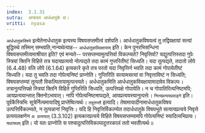 ```yaml
---
index:  3.1.31
sutra:  आयादय आर्धधातुके वा।
vritti:  nyasa
---
```


`आर्धधातुकविषये` इत्येतेनार्धधातुक इत्यस्य विषयसप्तमीत्वं दर्शयति। आर्धधातुकविषयत्वं तु तद्विवक्षायां सत्यां बुद्धिस्थे तस्मिन् सम्भवति,नान्यथेत्याह-- `आर्धधातुकविवक्षायाम्` इति। केन पुनरभिसन्धिना विषयसप्तमीत्वमाश्रीयत इति? एवं मन्यते-- परसप्तम्यामुत्पत्तिर्वा विकल्प्यते? निवृत्तिर्वा? यद्युत्पत्तिस्तदा गुपेः स्त्रियां क्तिनि विहिते तत्र यदायप्रत्ययो नोत्पद्यते तदा कामं गुप्तरितीष्टं सिध्यति। यदा तूत्पद्यते, तदातो लोपे (6.4.48) वलि लोपे (6.1.64) इत्यकारे कृते तत्र परतो यदा निवृत्तिर्न भवति तदा कामं गोपायेतीष्टं सिध्यति। यदा तु भवति तदा गोपेत्यनिष्टं प्राप्नोति। गुप्तिरिति सत्यामसत्यां वा निवृत्ताविष्टं न सिध्यति; विषयसप्तम्यां तूत्पतौ विकल्पितायामुत्पत्स्यते। अर्धधातुकमिति आर्धधातुकविवक्षायामादावेव विकल्पः। तत्रानुत्पत्तिपक्षे स्त्रियां क्तिनि विहिते गुप्तिरिति सिध्यति, उत्पत्तिपक्षे गोपायेति। न च गोपातिरित्यनिष्टमपि; आयप्रत्ययान्तात् क्तिनोऽभावात्। नापि गोपेत्यनिष्टमापद्यते, आयप्रत्ययस्यानुत्पत्तेः। `नित्यप्रत्ययप्रसङ्गे` इति। पूर्वकैस्त्रिभिः सूत्रेर्नित्यमायादिषु प्राप्तेष्वित्यर्थः। `तदुतप्त्तौ` इत्यादि। तेषामायादीनामार्धधातुकविषय उत्पत्तिर्विकल्प्यते, न तूत्पन्नानां निवृत्तिः। यदि हि निवृत्तिर्विकल्प्येत तदार्धधातुके विषयभूते सत्यायप्रत्यये निवृत्ते प्रत्ययलक्षणेन `अ प्रत्ययात्` (3.3.102) इत्यकारप्रत्यये विहिते विषयसप्तम्यामपि गोपेत्यनिष्टं स्यादित्यभिप्रायः। `यथायथम्` इति। यो यतः प्राप्नोति स पश्चादुत्पत्तिविकल्पादुत्तरकालं ततो भवतीत्यर्थः॥
